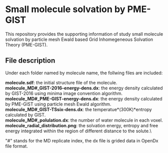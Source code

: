 # Small molecule solvation by PME-GIST

This repository provides the supporting information of study small molecule solvation by particle mesh Ewald based Grid Inhomegeneous Solvation Theory (PME-GIST).

## File description

Under each folder named by molecule name, the follwing files are included:

**molecule.sdf**: the initial structure file of the molecule.\
**molecule_MD#_GIST-2016-energy-dens.dx**: the energy density calculated by GIST-2016 using minima image convention algorithm. \
**molecule_MD#_PME-GIST-energy-dens.dx**: the energy density calculated by PME-GIST using particle mesh Ewald algorithm. \
**molecule_MD#_GIST-TSsix-dens.dx**: the temperatue*(300K)*entropy calculated by GIST. \
**molecule_MD#_polulation.dx**: the number of water molecule in each voxel. \
**molecule_radial_distribution.png**: the solvation energy, entropy and free energy integrated within the region of different distance to the solute.\

"#" stands for the MD replicate index, the dx file is grided data in OpenDx file format.







